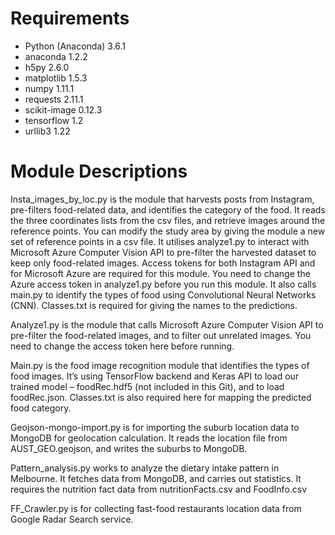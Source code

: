 # Requirements

- Python	(Anaconda)	3.6.1
- anaconda 		        1.2.2
- h5py			          2.6.0
- matplotlib		      1.5.3
- numpy			          1.11.1
- requests		        2.11.1
- scikit-image		    0.12.3
- tensorflow		      1.2
- urllib3			        1.22

# Module Descriptions

Insta_images_by_loc.py is the module that harvests posts from Instagram, pre-filters food-related data, and identifies the category of the food. It reads the three coordinates lists from the csv files, and retrieve images around the reference points. You can modify the study area by giving the module a new set of reference points in a csv file. It utilises analyze1.py to interact with Microsoft Azure Computer Vision API to pre-filter the harvested dataset to keep only food-related images. Access tokens for both Instagram API and for Microsoft Azure are required for this module. You need to change the Azure access token in analyze1.py before you run this module. It also calls main.py to identify the types of food using Convolutional Neural Networks (CNN). Classes.txt is required for giving the names to the predictions. 

Analyze1.py is the module that calls Microsoft Azure Computer Vision API to pre-filter the food-related images, and to filter out unrelated images. You need to change the access token here before running.

Main.py is the food image recognition module that identifies the types of food images. It’s using TensorFlow backend and Keras API to load our trained model – foodRec.hdf5 (not included in this Git), and to load foodRec.json. Classes.txt is also required here for mapping the predicted food category.

Geojson-mongo-import.py is for importing the suburb location data to MongoDB for geolocation calculation. It reads the location file from AUST_GEO.geojson, and writes the suburbs to MongoDB.

Pattern_analysis.py works to analyze the dietary intake pattern in Melbourne. It fetches data from MongoDB, and carries out statistics. It requires the nutrition fact data from nutritionFacts.csv and FoodInfo.csv

FF_Crawler.py is for collecting fast-food restaurants location data from Google Radar Search service.

